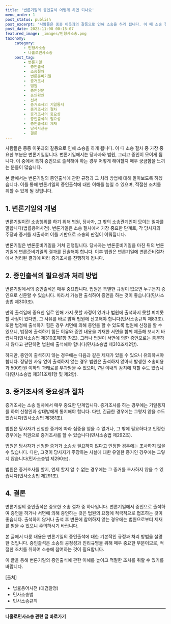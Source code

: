 ```yaml
---
title: '변론기일의 증인출석 어떻게 하면 되나요'
menu_order: 1
post_status: publish
post_excerpt: '사람들은 종종 이웃과의 갈등으로 인해 소송을 하게 됩니다. 이 때 소송 절차 중 가장 중요한 부분은 변론기일입니다. 변론기일에서는 당사자와 법원, 그리고 증인이 모이게 됩니다. 이 중에서 특히 증인으로 출석해야 하는 경우 어떻게 해야할지 매우 궁금함을 느끼는 분들이 많습니다.'
post_date: 2023-11-08 00:15:07
featured_image: _images/민형사소송.png
taxonomy:
    category:
        - 민형사소송
        - 나홀로민사소송
    post_tag:
        - 변론기일
        -  증인출석
        -  소송절차
        -  변론준비기일
        -  증거조사
        -  법원
        -  증인신문
        -  증인확인
        -  선서
        -  증거조사의 기일통지
        -  증거조사의 절차
        -  증거조사의 중요성
        -  증인출석의 필요성
        -  증인출석의 제재
        -  당사자신문
        -  결론
---
```



사람들은 종종 이웃과의 갈등으로 인해 소송을 하게 됩니다. 이 때 소송 절차 중 가장 중요한 부분은 변론기일입니다. 변론기일에서는 당사자와 법원, 그리고 증인이 모이게 됩니다. 이 중에서 특히 증인으로 출석해야 하는 경우 어떻게 해야할지 매우 궁금함을 느끼는 분들이 많습니다.

본 글에서는 변론기일의 증인출석에 관한 규정과 그 처리 방법에 대해 알아보도록 하겠습니다. 이를 통해 변론기일의 증인출석에 대한 이해를 높일 수 있으며, 적절한 조치를 취할 수 있게 될 것입니다.

## 1. 변론기일의 개념

변론기일이란 소송행위를 하기 위해 법원, 당사자, 그 밖의 소송관계인이 모이는 일자를 말합니다(법률용어사전). 변론기일은 소송 절차에서 가장 중요한 단계로, 각 당사자의 주장과 증거를 제출하여 이를 기반으로 소송의 판결이 이뤄집니다.

변론기일은 변론준비기일을 거쳐 진행됩니다. 당사자는 변론준비기일을 마친 뒤의 변론기일에 변론준비기일의 결과를 진술해야 합니다. 이후 법원은 변론기일에 변론준비절차에서 정리된 결과에 따라 증거조사를 진행하게 됩니다.

## 2. 증인출석의 필요성과 처리 방법

변론기일에서의 증인출석은 매우 중요합니다. 법원은 특별한 규정이 없으면 누구든지 증인으로 신문할 수 있습니다. 따라서 가능한 출석하여 증언을 하는 것이 좋습니다(민사소송법 제303조).

만약 출석일에 중요한 일로 인해 가지 못할 사정이 있거나 법원에 출석하지 못할 피치못할 사정이 있다면, 그 사유를 바로 밝혀 법원에 신고해야 합니다(민사소송규칙 제83조). 또한 법정에 출석하기 힘든 경우 서면에 의해 증언을 할 수 있도록 법원에 신청을 할 수 있으니, 법정에 출석하기 힘든 이유와 증언 내용을 기재한 서면을 함께 제출해 보시기 바랍니다(민사소송법 제310조제1항 참조). 그러나 법원이 서면에 의한 증언으로는 충분하지 않다고 판단하면 법원에 출석해야 합니다(민사소송법 제310조제2항).

하지만, 증인이 출석하지 않는 경우에는 다음과 같은 제재가 있을 수 있으니 유의하셔야 합니다. 정당한 사유 없이 출석하지 않는 경우 법원은 출석하지 않아서 발생한 소송비용과 500만원 이하의 과태료를 부과받을 수 있으며, 7일 이내의 감치에 처할 수도 있습니다(민사소송법 제311조제1항 및 제2항).

## 3. 증거조사의 중요성과 절차

증거조사는 소송 절차에서 매우 중요한 단계입니다. 증거조사를 하는 경우에는 기일통지를 하여 신청인과 상대방에게 통지해야 합니다. 다만, 긴급한 경우에는 그렇지 않을 수도 있습니다(민사소송법 제381조).

법원은 당사자가 신청한 증거에 따라 심증을 얻을 수 없거나, 그 밖에 필요하다고 인정한 경우에는 직권으로 증거조사를 할 수 있습니다(민사소송법 제292조).

법원은 당사자가 신청한 증거가 소송상 필요하지 않다고 인정한 경우에는 조사하지 않을 수 있습니다. 다만, 그것이 당사자가 주장하는 사실에 대한 유일한 증거인 경우에는 그렇지 않습니다(민사소송법 제290조).

법원은 증거조사를 할지, 언제 할지 알 수 없는 경우에는 그 증거를 조사하지 않을 수 있습니다(민사소송법 제291조).

## 4. 결론

변론기일의 증인출석은 중요한 소송 절차 중 하나입니다. 변론기일에서 증인으로 출석하여 증언을 하거나 서면에 의해 증언하는 것은 법원의 요청에 적극적으로 협조하는 것이 좋습니다. 출석하지 않거나 출석 후 변론에 참여하지 않는 경우에는 법원으로부터 제재를 받을 수 있으니 주의하시기 바랍니다.

본 글에서 다룬 내용은 변론기일의 증인출석에 대한 기본적인 규정과 처리 방법을 설명한 것입니다. 증인출석은 소송의 공정성과 진리규명을 위해 매우 중요한 부분이므로, 적절한 조치를 취하여 소송에 참여하는 것이 필요합니다.

이 글을 통해 변론기일의 증인출석에 관한 이해를 높이고 적절한 조치를 취할 수 있기를 바랍니다.

[출처]
- 법률용어사전 (대검찰청)
- 민사소송법
- 민사소송규칙
<!-- wp:separator -->
<hr class="wp-block-separator has-alpha-channel-opacity"/>
<!-- /wp:separator -->

<!-- wp:group {"backgroundColor":"base","layout":{"type":"constrained"}} -->
<div class="wp-block-group has-base-background-color has-background"><!-- wp:paragraph {"align":"center","fontSize":"medium"} -->
<p class="has-text-align-center has-large-font-size"><strong>나홀로민사소송 관련 글 바로가기</strong></p>
<!-- /wp:paragraph -->


<!-- wp:latest-posts
{"categories":[{"id":14767,"count":19,"description":"","link":"https://uknowlaw.com/category/%eb%82%98%ed%99%80%eb%a1%9c%eb%af%bc%ec%82%ac%ec%86%8c%ec%86%a1/","name":"나홀로민사소송","slug":"나홀로민사소송","taxonomy":"category","parent":0,"meta":[],"_links":{"self":[{"href":"https://uknowlaw.com/wp-json/wp/v2/categories/14767"}],"collection":[{"href":"https://uknowlaw.com/wp-json/wp/v2/categories"}],"about":[{"href":"https://uknowlaw.com/wp-json/wp/v2/taxonomies/category"}],"wp:post_type":[{"href":"https://uknowlaw.com/wp-json/wp/v2/posts?categories=14767"}],"curies":[{"name":"wp","href":"https://api.w.org/{rel}","templated":true}]}}],"postsToShow":100,"excerptLength":28,"postLayout":"grid","columns":2,"featuredImageAlign":"left","featuredImageSizeSlug":"large","fontSize":"small"} /--></div>
<!-- /wp:group -->